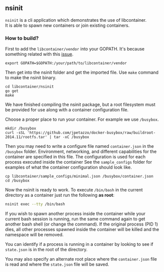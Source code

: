 ## nsinit

`nsinit` is a cli application which demonstrates the use of libcontainer.  
It is able to spawn new containers or join existing containers.  

### How to build?

First to add the `libcontainer/vendor` into your GOPATH. It's because something related with this [issue](https://github.com/docker/libcontainer/issues/210).

```
export GOPATH=$GOPATH:/your/path/to/libcontainer/vendor
```

Then get into the nsinit folder and get the imported file. Use `make` command to make the nsinit binary.

```
cd libcontainer/nsinit
go get
make
```

We have finished compiling the nsinit package, but a root filesystem must be provided for use along with a container configuration file.

Choose a proper place to run your container. For example we use `/busybox`.

```
mkdir /busybox 
curl -sSL 'https://github.com/jpetazzo/docker-busybox/raw/buildroot-2014.11/rootfs.tar' | tar -xC /busybox
```

Then you may need to write a configure file named `container.json` in the `/busybox` folder.
Environment, networking, and different capabilities for the container are specified in this file.
The configuration is used for each process executed inside the container
See the `sample_configs` folder for examples of what the container configuration should look like.

```
cp libcontainer/sample_configs/minimal.json /busybox/container.json
cd /busybox
```

Now the nsinit is ready to work.
To execute `/bin/bash` in the current directory as a container just run the following **as root**:
```bash
nsinit exec --tty /bin/bash
```

If you wish to spawn another process inside the container while your 
current bash session is running, run the same command again to 
get another bash shell (or change the command).  If the original 
process (PID 1) dies, all other processes spawned inside the container 
will be killed and the namespace will be removed. 

You can identify if a process is running in a container by 
looking to see if `state.json` is in the root of the directory.
   
You may also specify an alternate root place where 
the `container.json` file is read and where the `state.json` file will be saved.
